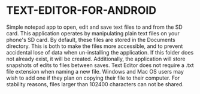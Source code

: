 TEXT-EDITOR-FOR-ANDROID
=======================

Simple notepad app to open, edit and save text files to and from the SD card.
This application operates by manipulating plain text files on your phone's SD card. By default, these files are stored in the Documents directory. This is both to make the files more accessible, and to prevent accidental lose of data when un-installing the application. If this folder does not already exist, it will be created. Additionally, the application will store snapshots of edits to files between saves. 
Text Editor does not require a .txt file extension when naming a new file. Windows and Mac OS users may wish to add one if they plan on copying their file to their computer. For stability reasons, files larger than 102400 characters can not be shared.

